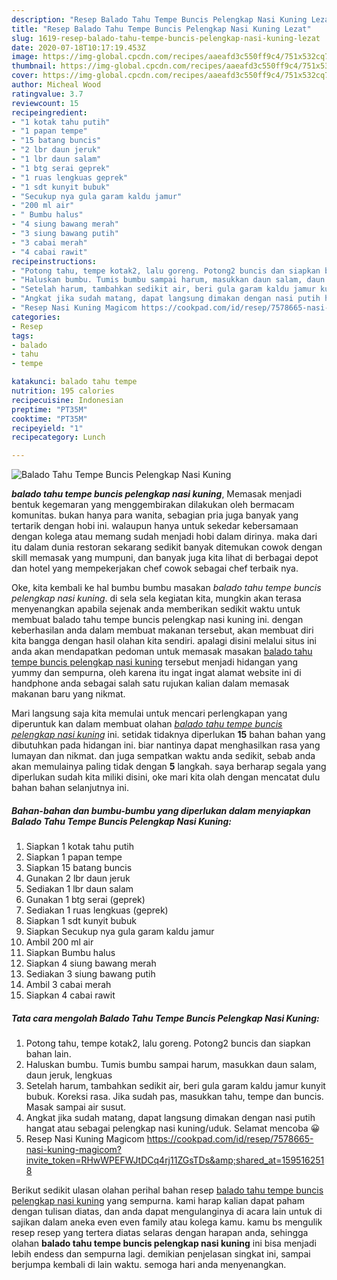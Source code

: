 ```yaml
---
description: "Resep Balado Tahu Tempe Buncis Pelengkap Nasi Kuning Lezat"
title: "Resep Balado Tahu Tempe Buncis Pelengkap Nasi Kuning Lezat"
slug: 1619-resep-balado-tahu-tempe-buncis-pelengkap-nasi-kuning-lezat
date: 2020-07-18T10:17:19.453Z
image: https://img-global.cpcdn.com/recipes/aaeafd3c550ff9c4/751x532cq70/balado-tahu-tempe-buncis-pelengkap-nasi-kuning-foto-resep-utama.jpg
thumbnail: https://img-global.cpcdn.com/recipes/aaeafd3c550ff9c4/751x532cq70/balado-tahu-tempe-buncis-pelengkap-nasi-kuning-foto-resep-utama.jpg
cover: https://img-global.cpcdn.com/recipes/aaeafd3c550ff9c4/751x532cq70/balado-tahu-tempe-buncis-pelengkap-nasi-kuning-foto-resep-utama.jpg
author: Micheal Wood
ratingvalue: 3.7
reviewcount: 15
recipeingredient:
- "1 kotak tahu putih"
- "1 papan tempe"
- "15 batang buncis"
- "2 lbr daun jeruk"
- "1 lbr daun salam"
- "1 btg serai geprek"
- "1 ruas lengkuas geprek"
- "1 sdt kunyit bubuk"
- "Secukup nya gula garam kaldu jamur"
- "200 ml air"
- " Bumbu halus"
- "4 siung bawang merah"
- "3 siung bawang putih"
- "3 cabai merah"
- "4 cabai rawit"
recipeinstructions:
- "Potong tahu, tempe kotak2, lalu goreng. Potong2 buncis dan siapkan bahan lain."
- "Haluskan bumbu. Tumis bumbu sampai harum, masukkan daun salam, daun jeruk, lengkuas"
- "Setelah harum, tambahkan sedikit air, beri gula garam kaldu jamur kunyit bubuk. Koreksi rasa. Jika sudah pas, masukkan tahu, tempe dan buncis. Masak sampai air susut."
- "Angkat jika sudah matang, dapat langsung dimakan dengan nasi putih hangat atau sebagai pelengkap nasi kuning/uduk. Selamat mencoba 😀"
- "Resep Nasi Kuning Magicom https://cookpad.com/id/resep/7578665-nasi-kuning-magicom?invite_token=RHwWPEFWJtDCq4rj11ZGsTDs&amp;shared_at=1595162518"
categories:
- Resep
tags:
- balado
- tahu
- tempe

katakunci: balado tahu tempe 
nutrition: 195 calories
recipecuisine: Indonesian
preptime: "PT35M"
cooktime: "PT35M"
recipeyield: "1"
recipecategory: Lunch

---
```



![Balado Tahu Tempe Buncis Pelengkap Nasi Kuning](https://img-global.cpcdn.com/recipes/aaeafd3c550ff9c4/751x532cq70/balado-tahu-tempe-buncis-pelengkap-nasi-kuning-foto-resep-utama.jpg)

<b><i>balado tahu tempe buncis pelengkap nasi kuning</i></b>, Memasak menjadi bentuk kegemaran yang menggembirakan dilakukan oleh bermacam komunitas. bukan hanya para wanita, sebagian pria juga banyak yang tertarik dengan hobi ini. walaupun hanya untuk sekedar kebersamaan dengan kolega atau memang sudah menjadi hobi dalam dirinya. maka dari itu dalam dunia restoran sekarang sedikit banyak ditemukan cowok dengan skill memasak yang mumpuni, dan banyak juga kita lihat di berbagai depot dan hotel yang mempekerjakan chef cowok sebagai chef terbaik nya.



Oke, kita kembali ke hal bumbu bumbu masakan <i>balado tahu tempe buncis pelengkap nasi kuning</i>. di sela sela kegiatan kita, mungkin akan terasa menyenangkan apabila sejenak anda memberikan sedikit waktu untuk membuat balado tahu tempe buncis pelengkap nasi kuning ini. dengan keberhasilan anda dalam membuat makanan tersebut, akan membuat diri kita bangga dengan hasil olahan kita sendiri. apalagi disini melalui situs ini anda akan mendapatkan pedoman untuk memasak masakan <u>balado tahu tempe buncis pelengkap nasi kuning</u> tersebut menjadi hidangan yang yummy dan sempurna, oleh karena itu ingat ingat alamat website ini di handphone anda sebagai salah satu rujukan kalian dalam memasak makanan baru yang nikmat.


Mari langsung saja kita memulai untuk mencari perlengkapan yang diperuntuk kan dalam membuat olahan <u><i>balado tahu tempe buncis pelengkap nasi kuning</i></u> ini. setidak tidaknya diperlukan <b>15</b> bahan bahan yang dibutuhkan pada hidangan ini. biar nantinya dapat menghasilkan rasa yang lumayan dan nikmat. dan juga sempatkan waktu anda sedikit, sebab anda akan memulainya paling tidak dengan <b>5</b> langkah. saya berharap segala yang diperlukan sudah kita miliki disini, oke mari kita olah dengan mencatat dulu bahan bahan selanjutnya ini.

<!--inarticleads1-->

##### Bahan-bahan dan bumbu-bumbu yang diperlukan dalam menyiapkan Balado Tahu Tempe Buncis Pelengkap Nasi Kuning:

1. Siapkan 1 kotak tahu putih
1. Siapkan 1 papan tempe
1. Siapkan 15 batang buncis
1. Gunakan 2 lbr daun jeruk
1. Sediakan 1 lbr daun salam
1. Gunakan 1 btg serai (geprek)
1. Sediakan 1 ruas lengkuas (geprek)
1. Siapkan 1 sdt kunyit bubuk
1. Siapkan Secukup nya gula garam kaldu jamur
1. Ambil 200 ml air
1. Siapkan  Bumbu halus
1. Siapkan 4 siung bawang merah
1. Sediakan 3 siung bawang putih
1. Ambil 3 cabai merah
1. Siapkan 4 cabai rawit




<!--inarticleads2-->

##### Tata cara mengolah Balado Tahu Tempe Buncis Pelengkap Nasi Kuning:

1. Potong tahu, tempe kotak2, lalu goreng. Potong2 buncis dan siapkan bahan lain.
1. Haluskan bumbu. Tumis bumbu sampai harum, masukkan daun salam, daun jeruk, lengkuas
1. Setelah harum, tambahkan sedikit air, beri gula garam kaldu jamur kunyit bubuk. Koreksi rasa. Jika sudah pas, masukkan tahu, tempe dan buncis. Masak sampai air susut.
1. Angkat jika sudah matang, dapat langsung dimakan dengan nasi putih hangat atau sebagai pelengkap nasi kuning/uduk. Selamat mencoba 😀
1. Resep Nasi Kuning Magicom https://cookpad.com/id/resep/7578665-nasi-kuning-magicom?invite_token=RHwWPEFWJtDCq4rj11ZGsTDs&amp;shared_at=1595162518




Berikut sedikit ulasan olahan perihal bahan resep <u>balado tahu tempe buncis pelengkap nasi kuning</u> yang sempurna. kami harap kalian dapat paham dengan tulisan diatas, dan anda dapat mengulanginya di acara lain untuk di sajikan dalam aneka even even family atau kolega kamu. kamu bs mengulik resep resep yang tertera diatas selaras dengan harapan anda, sehingga olahan <b>balado tahu tempe buncis pelengkap nasi kuning</b> ini bisa menjadi lebih endess dan sempurna lagi. demikian penjelasan singkat ini, sampai berjumpa kembali di lain waktu. semoga hari anda menyenangkan.
